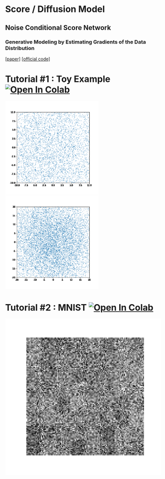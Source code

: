 # Score / Diffusion Model


## Noise Conditional Score Network
### Generative Modeling by Estimating Gradients of the Data Distribution 
[[paper]](https://arxiv.org/abs/1907.05600) [[official code]](https://github.com/ermongroup/ncsn)

# Tutorial #1 : Toy Example [![Open In Colab](https://colab.research.google.com/assets/colab-badge.svg)](https://colab.research.google.com/github/JeongJiHeon/ScoreDiffusionModel/blob/main/NCSN/NCSN_MNIST.ipynb) 
<div>

<img width="300" src="https://github.com/JeongJiHeon/ScoreDiffusionModel/blob/main/NCSN/figure/ncsn_toy.gif">
<img width="300" src="https://github.com/JeongJiHeon/ScoreDiffusionModel/blob/main/NCSN/figure/ncsn_toy2.gif">



# Tutorial #2 : MNIST [![Open In Colab](https://colab.research.google.com/assets/colab-badge.svg)](https://colab.research.google.com/drive/1_Sgl9vI7qrukJMY7EakGDpXKZgYWTlV2?usp=sharing) 

<img width="500" src="https://github.com/JeongJiHeon/ScoreDiffusionModel/blob/main/NCSN/figure/ncsn_mnist.gif">


